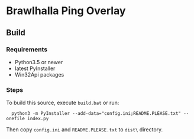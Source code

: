 # Brawlhalla Ping Overlay
## Build
### Requirements
* Python3.5 or newer
* latest PyInstaller
* Win32Api packages
### Steps
To build this source, execute `build.bat` or run:
```
  python3 -m PyInstaller --add-data="config.ini;README.PLEASE.txt" --onefile index.py
```
Then copy `config.ini` and `README.PLEASE.txt` to `dist\` directory.